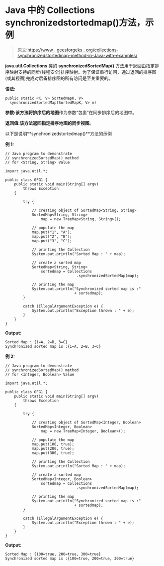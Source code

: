# Java 中的 Collections synchronizedstortedmap()方法，示例

> 原文:[https://www . geesforgeks . org/collections-synchronizedstortedmap-method-in-Java-with-examples/](https://www.geeksforgeeks.org/collections-synchronizedsortedmap-method-in-java-with-examples/)

**java.util.Collections** 类的 **synchronizedSortedMap()** 方法用于返回由指定排序映射支持的同步(线程安全)排序映射。为了保证串行访问，通过返回的排序图(或其视图)完成对后备排序图的所有访问是至关重要的。

**语法:**

```
public static <K, V> SortedMapK, V>
  synchronizedSortedMap(SortedMapK, V> m)
```

**参数:**该方法将排序后的**地图**作为参数“包裹”在同步排序后的地图中。

**返回值:**该方法返回指定排序地图的**同步视图**。

以下是说明**synchronizedstortedmap()**方法的示例

**例 1:**

```
// Java program to demonstrate
// synchronizedSortedMap() method
// for <String, String> Value

import java.util.*;

public class GFG1 {
    public static void main(String[] argv)
        throws Exception
    {

        try {

            // creating object of SortedMap<String, String>
            SortedMap<String, String>
                map = new TreeMap<String, String>();

            // populate the map
            map.put("1", "A");
            map.put("2", "B");
            map.put("3", "C");

            // printing the Collection
            System.out.println("Sorted Map : " + map);

            // create a sorted map
            SortedMap<String, String>
                sortedmap = Collections
                                .synchronizedSortedMap(map);

            // printing the map
            System.out.println("Synchronized sorted map is :"
                               + sortedmap);
        }

        catch (IllegalArgumentException e) {
            System.out.println("Exception thrown : " + e);
        }
    }
}
```

**Output:**

```
Sorted Map : {1=A, 2=B, 3=C}
Synchronized sorted map is :{1=A, 2=B, 3=C}

```

**例 2:**

```
// Java program to demonstrate
// synchronizedSortedMap() method
// for <Integer, Boolean> Value

import java.util.*;

public class GFG1 {
    public static void main(String[] argv)
        throws Exception
    {

        try {

            // creating object of SortedMap<Integer, Boolean>
            SortedMap<Integer, Boolean>
                map = new TreeMap<Integer, Boolean>();

            // populate the map
            map.put(100, true);
            map.put(200, true);
            map.put(300, true);

            // printing the Collection
            System.out.println("Sorted Map : " + map);

            // create a sorted map
            SortedMap<Integer, Boolean>
                sortedmap = Collections
                                .synchronizedSortedMap(map);

            // printing the map
            System.out.println("Synchronized sorted map is :"
                               + sortedmap);
        }

        catch (IllegalArgumentException e) {
            System.out.println("Exception thrown : " + e);
        }
    }
}
```

**Output:**

```
Sorted Map : {100=true, 200=true, 300=true}
Synchronized sorted map is :{100=true, 200=true, 300=true}

```